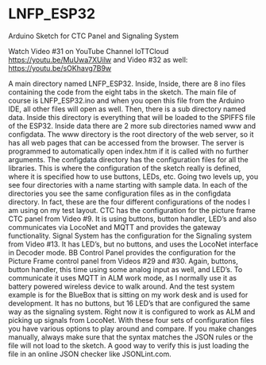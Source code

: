 # LNFP_ESP32
Arduino Sketch for CTC Panel and Signaling System

Watch Video #31 on YouTube Channel IoTTCloud https://youtu.be/MuUwa7XUilw
and Video #32 as well: https://youtu.be/sOKhavg7B9w

A main directory named LNFP_ESP32. Inside, Inside, there are 8 ino files containing the code from the eight tabs in the sketch. The main file of course is LNFP_ESP32.ino and when you open this file from the Arduino IDE, all other files will open as well.
Then, there is a sub directory named data. Inside this directory is everything that will be loaded to the SPIFFS file of the ESP32. Inside data there are 2 more sub directories named www and configdata. The www directory is the root directory of the web server, so it has all web pages that can be accessed from the browser. The server is programmed to automatically open index.htm if it is called with no further arguments.
The configdata directory has the configuration files for all the libraries. This is where the configuration of the sketch really is defined, where it is specified how to use buttons, LEDs, etc.
Going two levels up, you see four directories with a name starting with sample data. In each of the directories you see the same configuration files as in the configdata directory. In fact, these are the four different configurations of the nodes I am using on my test layout. CTC has the configuration for the picture frame CTC panel from Video #9. It is using buttons, button handler, LED’s and also communicates via LocoNet and MQTT and provides the gateway functionality. 
Signal System has the configuration for the Signaling system from Video #13. It has LED’s, but no buttons, and uses the LocoNet interface in Decoder mode.
BB Control Panel provides the configuration for the Picture Frame control panel from Videos #29 and #30. Again, buttons, button handler, this time using some analog input as well, and LED’s. To communicate it uses MQTT in ALM work mode, as I normally use it as battery powered wireless device to walk around.
And the test system example is for the BlueBox that is sitting on my work desk and is used for development. It has no buttons, but 16 LED’s that are configured the same way as the signaling system. Right now it is configured to work as ALM and picking up signals from LocoNet.
With these four sets of configuration files you have various options to play around and compare. If you make changes manually, always make sure that the syntax matches the JSON rules or the file will not load to the sketch. A good way to verify this is just loading the file in an online JSON checker like JSONLint.com. 
